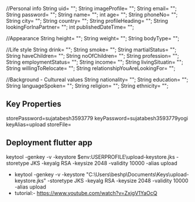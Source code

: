 //Personal info
  String uid= "";
  String imageProfile= "";
  String email= "";
  String password= "";
  String name= "";
  int age= "";
  String phoneNo= "";
  String city= "";
  String country= "";
  String profileHeading= "";
  String lookingForInaPartner= "";
  int publishedDateTime= "";

  //Appearance
  String height= "";
  String weight= "";
  String bodyType= "";

  //Life style
  String drink= "";
  String smoke= "";
  String martialStatus= "";
  String haveChildren= "";
  String noOfChildren= "";
  String profession= "";
  String employmentStatus= "";
  String income= "";
  String livingSituatin= "";
  String willingToRelocate= "";
  String relationshipYouAreLookingFor= "";

  //Background - Cultureal values
  String nationality= "";
  String education= "";
  String languageSpoken= "";
  String religion= "";
  String ethnicity= "";

## Key Properties
storePassword=sujatabesh3593779
keyPassword=sujatabesh3593779yogi
keyAlias=upload
storeFile=<keystore-file-location>

## Deployment flutter app
keytool -genkey -v -keystore $env:USERPROFILE\upload-keystore.jks -storetype JKS -keyalg RSA -keysize 2048 -validity 10000 -alias upload
- keytool -genkey -v -keystore "C:\Users\beshp\Documents\Keys\upload-keystore.jks" -storetype JKS -keyalg RSA -keysize 2048 -validity 10000 -alias upload 
- tutorial:- https://www.youtube.com/watch?v=ZxjgV1YaOcQ